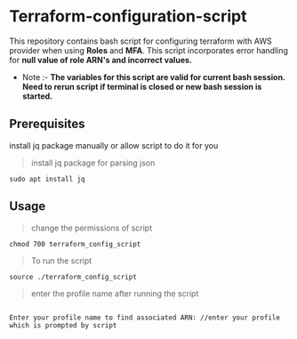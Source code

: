 # Terraform-configuration-script

This repository contains bash script for configuring terraform with AWS provider when using **Roles** and **MFA**. This script incorporates error handling for **null value of role ARN's and incorrect values.**
- Note  :- **The variables for this script are valid for current bash session. Need to rerun script if terminal is closed or new bash session is started.**

## Prerequisites
install jq package manually or allow script to do it for you

> install jq package for parsing json
```shell
sudo apt install jq
```
## Usage
> change the permissions of script
```shell
chmod 700 terraform_config_script
```

> To run the script 
```shell
source ./terraform_config_script
```


> enter the profile name after running the script
```shell
 
Enter your profile name to find associated ARN: //enter your profile which is prompted by script
```

